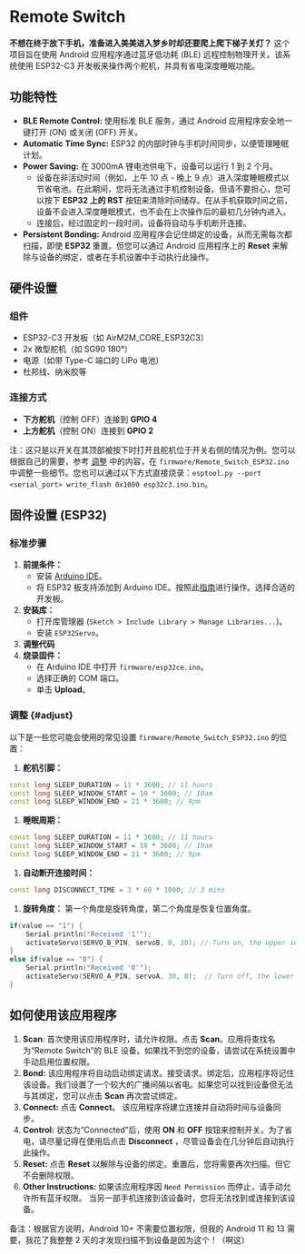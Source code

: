 # Remote Switch

**不想在终于放下手机，准备进入美美进入梦乡时却还要爬上爬下梯子关灯？** 这个项目旨在使用 Android 应用程序通过蓝牙低功耗 (BLE) 远程控制物理开关。该系统使用 ESP32-C3 开发板来操作两个舵机，并具有省电深度睡眠功能。

## 功能特性

- **BLE Remote Control:** 使用标准 BLE 服务，通过 Android 应用程序安全地一键打开 (ON) 或关闭 (OFF) 开关。
- **Automatic Time Sync:** ESP32 的内部时钟与手机时间同步，以便管理睡眠计划。
- **Power Saving:** 在 3000mA 锂电池供电下，设备可以运行 1 到 2 个月。
  - 设备在非活动时间（例如，上午 10 点 - 晚上 9 点）进入深度睡眠模式以节省电池。在此期间，您将无法通过手机控制设备。但请不要担心，您可以按下 **ESP32 上的 RST** 按钮来清除时间储存。在从手机获取时间之前，设备不会进入深度睡眠模式，也不会在上次操作后的最初几分钟内进入。
  - 连接后，经过固定的一段时间，设备将自动与手机断开连接。
- **Persistent Bonding:** Android 应用程序会记住绑定的设备，从而无需每次都扫描，即使 **ESP32** 重置。但您可以通过 Android 应用程序上的 **Reset** 来解除与设备的绑定，或者在手机设置中手动执行此操作。

## 硬件设置

### 组件

- ESP32-C3 开发板（如 AirM2M_CORE_ESP32C3）
- 2x 微型舵机（如 SG90 180&deg;）
- 电源（如带 Type-C 端口的 LiPo 电池）
- 杜邦线、纳米胶等

### 连接方式

- **下方舵机**（控制 OFF）连接到 **GPIO 4**
- **上方舵机**（控制 ON）连接到 **GPIO 2**

注：这只是以开关在其顶部被按下时打开且舵机位于开关右侧的情况为例。您可以根据自己的需要，参考 [调整](#adjust) 中的内容，在 `firmware/Remote_Switch_ESP32.ino` 中调整一些细节。您也可以通过以下方式直接烧录：`esptool.py --port <serial_port> write_flash 0x1000 esp32c3.ino.bin`。

## 固件设置 (ESP32)

### 标准步骤

1. **前提条件：**
   - 安装 [Arduino IDE](https://www.arduino.cc/en/software)。
   - 将 ESP32 板支持添加到 Arduino IDE。按照此[指南](https://docs.espressif.com/projects/arduino-esp32/en/latest/installing.html)进行操作。选择合适的开发板。
2. **安装库：**
   - 打开库管理器 (`Sketch > Include Library > Manage Libraries...`)。
   - 安装 `ESP32Servo`。
3. **调整代码**
4. **烧录固件：**
   - 在 Arduino IDE 中打开 `firmware/esp32ce.ino`。
   - 选择正确的 COM 端口。
   - 单击 **Upload**。

### 调整 {#adjust}

以下是一些您可能会使用的常见设置 `firmware/Remote_Switch_ESP32.ino` 的位置：

1. **舵机引脚：**

```cpp
const long SLEEP_DURATION = 11 * 3600; // 11 hours
const long SLEEP_WINDOW_START = 10 * 3600; // 10am
const long SLEEP_WINDOW_END = 21 * 3600; // 9pm
```

1. **睡眠周期：**

```cpp
const long SLEEP_DURATION = 11 * 3600; // 11 hours
const long SLEEP_WINDOW_START = 10 * 3600; // 10am
const long SLEEP_WINDOW_END = 21 * 3600; // 9pm
```

1. **自动断开连接时间：**

```cpp
const long DISCONNECT_TIME = 3 * 60 * 1000; // 3 mins
```

1. **旋转角度：** 第一个角度是旋转角度，第二个角度是恢复位置角度。

```cpp
if(value == "1") {
    Serial.println("Received '1'");
    activateServo(SERVO_B_PIN, servoB, 0, 30); // Turn on, the upper servo rotate 30°
} 
else if(value == "0") {
    Serial.println("Received '0'");
    activateServo(SERVO_A_PIN, servoA, 30, 0);  // Turn off, the lower servo rotate 30°
}
```

## 如何使用该应用程序

1. **Scan**: 首次使用该应用程序时，请允许权限。点击 **Scan**。应用将查找名为“Remote Switch”的 BLE 设备。如果找不到您的设备，请尝试在系统设置中手动启用位置权限。
1. **Bond:** 该应用程序将自动启动绑定请求。接受请求。绑定后，应用程序将记住该设备。我们设置了一个较大的广播间隔以省电。如果您可以找到设备但无法与其绑定，您可以点击 **Scan** 再次尝试绑定。
1. **Connect:** 点击 **Connect**。 该应用程序将建立连接并自动将时间与设备同步。
1. **Control:** 状态为“Connected”后，使用 **ON** 和 **OFF** 按钮来控制开关。为了省电，请尽量记得在使用后点击 **Disconnect** ，尽管设备会在几分钟后自动执行此操作。
1. **Reset:** 点击 **Reset** 以解除与设备的绑定。重置后，您将需要再次扫描。但它不会删除权限。
1. **Other Instructions:** 如果该应用程序因 `Need Permission` 而停止，请手动允许所有蓝牙权限。 当另一部手机连接到该设备时，您将无法找到或连接到该设备。

备注：根据官方说明，Android 10+ 不需要位置权限，但我的 Android 11 和 13 需要，我花了我整整 2 天的才发现扫描不到设备是因为这个！（啊这）
